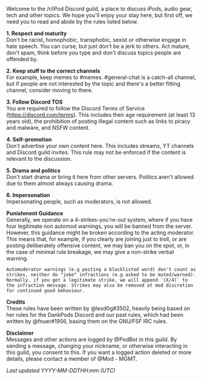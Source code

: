 Welcome to the /r/iPod Discord guild, a place to discuss iPods, audio gear, tech and other topics. We hope you'll enjoy your stay here, but first off, we need you to read and abide by the rules listed below.

**1. Respect and maturity**  
    Don't be racist, homophobic, transphobic, sexist or otherwise engage in hate speech. You can curse, but just don't be a jerk to others. Act mature, don't spam, think before you type and don't discuss topics people are offended by.

**2. Keep stuff to the correct channels**  
    For example, keep memes to #memes. #general-chat is a catch-all channel, but if people are not interested by the topic and there's a better fitting channel, consider moving to there.

**3. Follow Discord TOS**  
    You are required to follow the Discord Terms of Service (<https://discord.com/terms>). This includes their age requirement (at least 13 years old), the prohibition of posting illegal content such as links to piracy and malware, and NSFW content.

**4. Self-promotion**  
    Don't advertise your own content here. This includes streams, YT channels and Discord guild invites. This rule may not be enforced if the content is relevant to the discussion.

**5. Drama and politics**  
    Don't start drama or bring it here from other servers. Politics aren't allowed due to them almost always causing drama.

**6. Impersonation**  
    Impersonating people, such as moderators, is not allowed.


**Punishment Guidance**  
    Generally, we operate on a 4-strikes-you're-out system, where if you have four legitimate non automod warnings, you will be banned from the server.
However, this guidance might be broken according to the acting moderator. This means that, for example, if you clearly are joining just to troll, or are posting deliberately offensive content, we may ban you on the spot, or, in the case of minimal rule breakage, we may give a non-strike verbal warning.

    Automoderator warnings (e.g posting a blacklisted word) don't count as strikes, neither do "joke" infractions (e.g asked to be muted/warned). Normally, if you get a legitimate strike, we will append `(X/4)` to the infraction message. Strikes may also be removed at mod discretion for continued good behaviour.

**Credits**  
    These rules have been written by @lexd0g#3502, heavily being based on her rules for the DankPods Discord and our past rules, which had been written by @fnuer#1956, basing them on the GNU/FSF IRC rules.

**Disclaimer**  
    Messages and other actions are logged by @PodBot in this guild. By sending a message, changing your nickname, or otherwise interacting in this guild, you consent to this. If you want a logged action deleted or more details, please contact a member of @Mod - MGMT.

*Last updated YYYY-MM-DDTHH:mm (UTC)*
